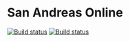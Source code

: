 # San Andreas Online
[![Build status](https://ci.appveyor.com/api/projects/status/ics3b7g061nymo0c?svg=true)](https://ci.appveyor.com/project/iFarbod/sao)
[![Build status](https://ci.appveyor.com/api/projects/status/ics3b7g061nymo0c/branch/master?svg=true)](https://ci.appveyor.com/project/iFarbod/sao/branch/master)

